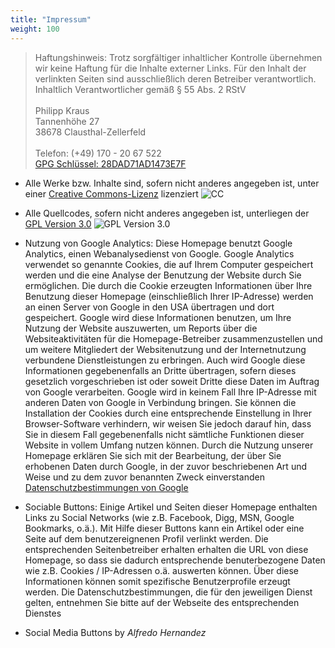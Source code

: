 ```yaml
---
title: "Impressum"
weight: 100
---
```

> Haftungshinweis: Trotz sorgfältiger inhaltlicher Kontrolle übernehmen wir
> keine Haftung für die Inhalte externer Links. Für den Inhalt der verlinkten
> Seiten sind ausschließlich deren Betreiber verantwortlich. Inhaltlich
> Verantwortlicher gemäß § 55 Abs. 2 RStV
> <br/><br/>
> Philipp Kraus<br/>
> Tannenhöhe 27<br/>
> 38678 Clausthal-Zellerfeld<br/>
> <br/>
> Telefon: (+49) 170 - 20 67 522<br/>
> [GPG Schlüssel: 28DAD71AD1473E7F](https://hkps.pool.sks-keyservers.net/pks/lookup?op=vindex&search=0x28DAD71AD1473E7F&fingerprint=on)

* Alle Werke bzw. Inhalte sind, sofern nicht anderes angegeben ist, unter einer [Creative Commons-Lizenz](http://creativecommons.org/licenses/by-nc-sa/3.0/de/) lizenziert ![CC](http://mirrors.creativecommons.org/presskit/buttons/88x31/svg/by-nc-sa.svg)
* Alle Quellcodes, sofern nicht anderes angegeben ist, unterliegen der [GPL Version 3.0](http://www.gnu.org/licenses/gpl-3.0-standalone.html) ![GPL Version 3.0](https://www.gnu.org/graphics/gplv3-127x51.png)

* Nutzung von Google Analytics:</em> Diese Homepage benutzt Google Analytics, einen Webanalysedienst von Google. Google Analytics verwendet so genannte Cookies, die auf Ihrem Computer gespeichert werden und die eine Analyse der Benutzung der Website durch Sie ermöglichen. Die durch die Cookie erzeugten Informationen über Ihre Benutzung dieser Homepage (einschließlich Ihrer IP-Adresse) werden an einen Server von Google in den USA übertragen und dort gespeichert. Google wird diese Informationen benutzen, um Ihre Nutzung der Website auszuwerten, um Reports über die Websiteaktivitäten für die Homepage-Betreiber zusammenzustellen und um weitere Mitgliedert der Websitenutzung und der Internetnutzung verbundene Dienstleistungen zu erbringen. Auch wird Google diese Informationen gegebenenfalls an Dritte übertragen, sofern dieses gesetzlich vorgeschrieben ist oder soweit Dritte diese Daten im Auftrag von Google verarbeiten. Google wird in keinem Fall Ihre IP-Adresse mit anderen Daten von Google in Verbindung bringen. Sie können die Installation der Cookies durch eine entsprechende Einstellung in Ihrer Browser-Software verhindern, wir weisen Sie jedoch darauf hin, dass Sie in diesem Fall gegebenenfalls nicht sämtliche Funktionen dieser Website in vollem Umfang nutzen können. Durch die Nutzung unserer Homepage erklären Sie sich mit der Bearbeitung, der über Sie erhobenen Daten durch Google, in der zuvor beschriebenen Art und Weise und zu dem zuvor benannten Zweck einverstanden [Datenschutzbestimmungen von Google](http://www.google.com/intl/de_ALL/analytics/tos.html)

* Sociable Buttons:</em> Einige Artikel und Seiten dieser Homepage enthalten Links zu Social Networks (wie z.B. Facebook, Digg, MSN, Google Bookmarks, o.ä.). Mit Hilfe dieser Buttons kann ein Artikel oder eine Seite auf dem benutzereignenen Profil verlinkt werden. Die entsprechenden Seitenbetreiber erhalten erhalten die URL von diese Homepage, so dass sie dadurch entsprechende benuterbezogene Daten wie z.B. Cookies / IP-Adressen o.ä. auswerten können. Über diese Informationen können somit spezifische Benutzerprofile erzeugt werden. Die Datenschutzbestimmungen, die für den jeweiligen Dienst gelten, entnehmen Sie bitte auf der Webseite des entsprechenden Dienstes

* Social Media Buttons by _Alfredo Hernandez_
